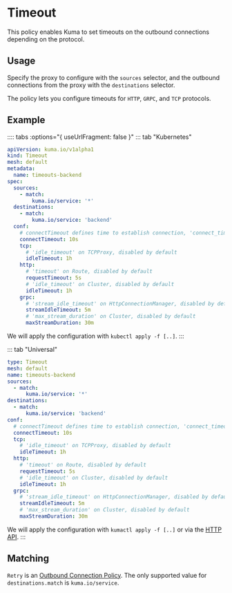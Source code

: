 ---
---
# Timeout

This policy enables Kuma to set timeouts on the outbound connections depending on the protocol.

## Usage

Specify the proxy to configure with the `sources` selector, and the outbound connections from the proxy with the `destinations` selector.

The policy lets you configure timeouts for `HTTP`, `GRPC`, and `TCP` protocols.

## Example

:::: tabs :options="{ useUrlFragment: false }"
::: tab "Kubernetes"
```yaml
apiVersion: kuma.io/v1alpha1
kind: Timeout
mesh: default
metadata:
  name: timeouts-backend
spec:
  sources:
    - match:
        kuma.io/service: '*'
  destinations:
    - match:
        kuma.io/service: 'backend'
  conf:
    # connectTimeout defines time to establish connection, 'connect_timeout' on Cluster, default 10s
    connectTimeout: 10s
    tcp:
      # 'idle_timeout' on TCPProxy, disabled by default
      idleTimeout: 1h
    http:
      # 'timeout' on Route, disabled by default
      requestTimeout: 5s
      # 'idle_timeout' on Cluster, disabled by default
      idleTimeout: 1h
    grpc:
      # 'stream_idle_timeout' on HttpConnectionManager, disabled by default
      streamIdleTimeout: 5m
      # 'max_stream_duration' on Cluster, disabled by default
      maxStreamDuration: 30m
```
We will apply the configuration with `kubectl apply -f [..]`.
:::

::: tab "Universal"
```yaml
type: Timeout
mesh: default
name: timeouts-backend
sources:
  - match:
      kuma.io/service: '*'
destinations:
  - match:
      kuma.io/service: 'backend'
conf:
  # connectTimeout defines time to establish connection, 'connect_timeout' on Cluster, default 10s
  connectTimeout: 10s
  tcp:
    # 'idle_timeout' on TCPProxy, disabled by default
    idleTimeout: 1h
  http:
    # 'timeout' on Route, disabled by default
    requestTimeout: 5s
    # 'idle_timeout' on Cluster, disabled by default
    idleTimeout: 1h
  grpc:
    # 'stream_idle_timeout' on HttpConnectionManager, disabled by default
    streamIdleTimeout: 5m
    # 'max_stream_duration' on Cluster, disabled by default
    maxStreamDuration: 30m
```
We will apply the configuration with `kumactl apply -f [..]` or via the [HTTP API](/docs/1.1.6/documentation/http-api).
:::

## Matching

`Retry` is an [Outbound Connection Policy](how-kuma-chooses-the-right-policy-to-apply.md#outbound-connection-policy).
The only supported value for `destinations.match` is `kuma.io/service`.
